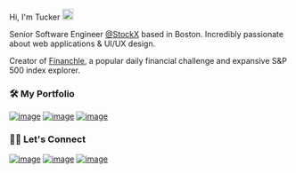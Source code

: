 <span> Hi, I'm Tucker <img src="https://media.giphy.com/media/hvRJCLFzcasrR4ia7z/giphy.gif" width="20"> </span>

<span> Senior Software Engineer <a href="https://github.com/stockx">@StockX</a> based in Boston. Incredibly passionate about web applications & UI/UX design. </span>

<span> Creator of <a href="https://financhle.com/">Financhle</a>, a popular daily financial challenge and expansive S&P 500 index explorer. </span>

### 🛠️ My Portfolio
[![image](https://img.shields.io/badge/Personal%20Website%20&%20Blog-234F1E?style=for-the-badge&logo=windowsterminal&labelColor=234F1E)](https://tuckermassad.com)
[![image](https://img.shields.io/badge/Codepen%20Profile-333333?style=for-the-badge&logo=codepen&labelColor=333333)](https://codepen.io/tuckermassad)
[![image](https://img.shields.io/badge/Financhle%20%28The%20Wordle%20of%20Finance%29-DE970B?style=for-the-badge&labelColor=DE970B)](https://financhle.com)


### 🙋‍♂️ Let's Connect

[![image](https://img.shields.io/badge/LinkedIn-0077B5?style=for-the-badge&logo=linkedin&logoColor=white)](https://www.linkedin.com/in/TuckerMassad/)
[![image](https://img.shields.io/badge/Twitter-1DA1F2?style=for-the-badge&logo=twitter&logoColor=white)](https://twitter.com/TuckerCodes)
[![image](https://img.shields.io/badge/Gmail-D14836?style=for-the-badge&logo=gmail&logoColor=white)](mailto:tuckermassad@gmail.com)
